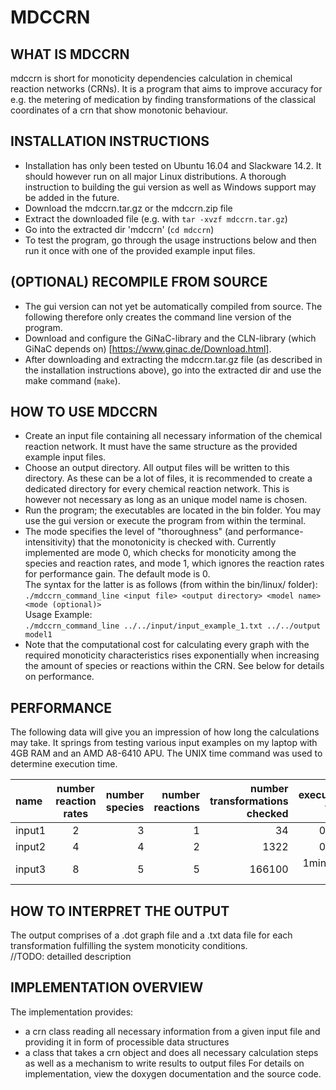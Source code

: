 # MDCCRN
## WHAT IS MDCCRN
mdccrn is short for monoticity dependencies calculation in chemical reaction networks (CRNs).
It is a program that aims to improve accuracy for e.g. the metering of medication by finding transformations
of the classical coordinates of a crn that show monotonic behaviour.


## INSTALLATION INSTRUCTIONS
- Installation has only been tested on Ubuntu 16.04 and Slackware 14.2. It should however run on all major Linux distributions.
A thorough instruction to building the gui version as well as Windows support may be added in the future.
- Download the mdccrn.tar.gz or the mdccrn.zip file
- Extract the downloaded file (e.g. with `tar -xvzf mdccrn.tar.gz`)
- Go into the extracted dir 'mdccrn' (`cd mdccrn`)
- To test the program, go through the usage instructions below and then run it once with one of the provided example input files.


## (OPTIONAL) RECOMPILE FROM SOURCE
- The gui version can not yet be automatically compiled from source. The following therefore only creates the command line version of the program.
- Download and configure the GiNaC-library and the CLN-library (which GiNaC depends on) [https://www.ginac.de/Download.html].
- After downloading and extracting the mdccrn.tar.gz file (as described in the installation instructions above),
go into the extracted dir and use the make command (`make`).


## HOW TO USE MDCCRN
- Create an input file containing all necessary information of the chemical reaction network.
It must have the same structure as the provided example input files.
- Choose an output directory. All output files will be written to this directory. As these can be a lot of files, it is recommended to
create a dedicated directory for every chemical reaction network. This is however not necessary as long as an unique model name is chosen.
- Run the program; the executables are located in the bin folder. You may use the gui version or execute the program from within the terminal.
- The mode specifies the level of "thoroughness" (and performance-intensitivity) that the monotonicity is checked with.
Currently implemented are mode 0, which checks for monoticity among the species and reaction rates, and mode 1,
which ignores the reaction rates for performance gain. The default mode is 0. \
The syntax for the latter is as follows (from within the bin/linux/ folder): \
`./mdccrn_command_line <input file> <output directory> <model name> <mode (optional)>` \
Usage Example: \
`./mdccrn_command_line ../../input/input_example_1.txt ../../output model1`
- Note that the computational cost for calculating every graph with the required monoticity characteristics rises exponentially
when increasing the amount of species or reactions within the CRN. See below for details on performance.


## PERFORMANCE
The following data will give you an impression of how long the calculations may take.
It springs from testing various input examples on my laptop with 4GB RAM and an AMD A8-6410 APU.
The UNIX time command was used to determine execution time.

| name   | number reaction rates | number species | number reactions | number transformations checked | execution time | number consistent graphs |
| :----- | :-------------------: | -------------: | ---------------: | -----------------------------: | -------------: | -----------------------: |
| input1 | 2                     | 3              | 1                | 34                             | 0.02s          | 7                        |
| input2 | 4                     | 4              | 2                | 1322                           | 0.51s          | 45                       |
| input3 | 8                     | 5              | 5                | 166100                         | 1min and 27s   | 46                       |


## HOW TO INTERPRET THE OUTPUT
The output comprises of a .dot graph file and a .txt data file for each transformation fulfilling the system monoticity conditions. \
//TODO: detailled description


## IMPLEMENTATION OVERVIEW
The implementation provides:
- a crn class reading all necessary information from a given input file and providing it in form of processible data structures
- a class that takes a crn object and does all necessary calculation steps as well as a mechanism to write results to output files
For details on implementation, view the doxygen documentation and the source code.
